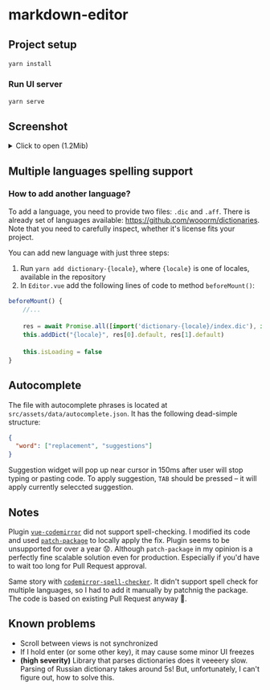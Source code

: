 # markdown-editor

## Project setup

```
yarn install
```
### Run UI server

```
yarn serve
```

## Screenshot

<details>
<summary>Click to open (1.2Mib)</summary>

![Screenshot](/docs/screenshot.png)
</details>

## Multiple languages spelling support

### How to add another language?

To add a language, you need to provide two files: `.dic` and `.aff`. There is already set of languages
available: https://github.com/wooorm/dictionaries. Note that you need to carefully inspect, whether it's license fits
your project.

You can add new language with just three steps:

1. Run `yarn add dictionary-{locale}`, where `{locale}` is one of locales, available in the repository
2. In `Editor.vue` add the following lines of code to method `beforeMount()`:
```js
beforeMount() {
    //...
    
    res = await Promise.all([import('dictionary-{locale}/index.dic'), import('dictionary-{locale}/index.aff')])
    this.addDict("{locale}", res[0].default, res[1].default)
    
    this.isLoading = false
}
```

## Autocomplete

The file with autocomplete phrases is located at `src/assets/data/autocomplete.json`.
It has the following dead-simple structure:
```json
{
  "word": ["replacement", "suggestions"]
}
```

Suggestion widget will pop up near cursor in 150ms after user will 
stop typing or pasting code. To apply suggestion, `TAB` should be
pressed – it will apply currently seleccted suggestion.

## Notes

Plugin [`vue-codemirror`](https://www.npmjs.com/package/vue-codemirror)
did not support spell-checking. I modified its code and used
[`patch-package`](https://www.npmjs.com/package/patch-package) to locally apply the fix. Plugin seems to be unsupported
for over a year 😟. Although `patch-package` in my opinion is a perfectly fine scalable solution even for production.
Especially if you'd have to wait too long for Pull Request approval.

Same story with [`codemirror-spell-checker`](https://www.npmjs.com/package/codemirror-spell-checker).
It didn't support spell check for multiple languages, so I had to
add it manually by patchnig the package. The code is based on 
existing Pull Request anyway 🙂.

## Known problems

- Scroll between views is not synchronized
- If I hold enter (or some other key), it may cause some minor UI freezes
- **(high severity)** Library that parses dictionaries does it 
  veeeery slow. Parsing of Russian dictionary takes around 5s!
  But, unfortunately, I can't figure out, how to solve this.
